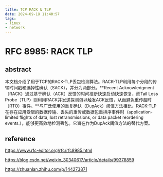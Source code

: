 ```yaml
---
title: TCP RACK & TLP
date: 2024-09-18 11:40:57
tags:
- linux
- network
---
```


# RFC 8985: RACK TLP

## abstract 

本文档介绍了用于TCP的RACK-TLP丢包检测算法。RACK-TLP利用每个分段的传输时间戳和选择性确认（SACK），并分为两部分。**Recent Acknowledgment（RACK）通过基于确认（ACK）反馈的时间推断快速启动快速恢复，而Tail Loss Probe（TLP）则利用RACK并发送探测包以触发ACK反馈，从而避免重传超时（RTO）事件。**与广泛使用的重复确认（DupAck）阈值方法相比，RACK-TLP在存在应用受限的数据传输、丢失的重传或数据包重排序事件时（application-limited flights of data, lost retransmissions, or data packet reordering events.），能够更高效地检测丢包。它旨在作为DupAck阈值方法的替代方案。





## reference

https://www.rfc-editor.org/rfc/rfc8985.html

https://blog.csdn.net/weixin_30340617/article/details/99378859

https://zhuanlan.zhihu.com/p/144273871


